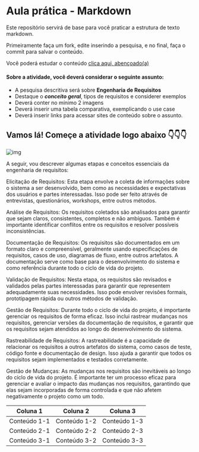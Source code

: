 # Aula prática - Markdown

Este repositório servirá de base para você praticar a estrutura de texto markdown. 

Primeiramente faça um fork, edite inserindo a pesquisa, e no final, faça o commit para salvar o conteúdo.

Você poderá estudar o conteúdo [clica aqui, abençoado(a)](https://docs.pipz.com/central-de-ajuda/learning-center/guia-basico-de-markdown#open)

#### Sobre a atividade, você deverá considerar o seguinte assunto:

- A pesquisa descritiva será sobre **Engenharia de Requisitos**
- Destaque o **_conceito geral_**, tipos de requisitos e considerer exemplos
- Deverá conter no mínimo 2 imagens
- Deverá inserir uma tabela comparativa, exemplicando o use case
- Deverá inserir links para acessar sites de conteúdo sobre o assunto.

## Vamos lá! Começe a atividade logo abaixo 👇👇👇

![img](https://encrypted-tbn0.gstatic.com/images?q=tbn:ANd9GcRlufO7lzLZPYjfPbxkSJsHWXwuJ1keCJHKxks95hFSzQ&s)




A seguir, vou descrever algumas etapas e conceitos essenciais da engenharia de requisitos:

Elicitação de Requisitos: Esta etapa envolve a coleta de informações sobre o sistema a ser desenvolvido, bem como as necessidades e expectativas dos usuários e partes interessadas. Isso pode ser feito através de entrevistas, questionários, workshops, entre outros métodos.

Análise de Requisitos: Os requisitos coletados são analisados para garantir que sejam claros, consistentes, completos e não ambíguos. Também é importante identificar conflitos entre os requisitos e resolver possíveis inconsistências.

Documentação de Requisitos: Os requisitos são documentados em um formato claro e compreensível, geralmente usando especificações de requisitos, casos de uso, diagramas de fluxo, entre outros artefatos. A documentação serve como base para o desenvolvimento do sistema e como referência durante todo o ciclo de vida do projeto.

Validação de Requisitos: Nesta etapa, os requisitos são revisados e validados pelas partes interessadas para garantir que representem adequadamente suas necessidades. Isso pode envolver revisões formais, prototipagem rápida ou outros métodos de validação.

Gestão de Requisitos: Durante todo o ciclo de vida do projeto, é importante gerenciar os requisitos de forma eficaz. Isso inclui rastrear mudanças nos requisitos, gerenciar versões da documentação de requisitos, e garantir que os requisitos sejam atendidos ao longo do desenvolvimento do sistema.

Rastreabilidade de Requisitos: A rastreabilidade é a capacidade de relacionar os requisitos a outros artefatos do sistema, como casos de teste, código fonte e documentação de design. Isso ajuda a garantir que todos os requisitos sejam implementados e testados corretamente.

Gestão de Mudanças: As mudanças nos requisitos são inevitáveis ao longo do ciclo de vida do projeto. É importante ter um processo eficaz para gerenciar e avaliar o impacto das mudanças nos requisitos, garantindo que elas sejam incorporadas de forma controlada e que não afetem negativamente o projeto como um todo.

| Coluna 1       | Coluna 2       | Coluna 3       |
|----------------|----------------|----------------|
| Conteúdo 1-1   | Conteúdo 1-2   | Conteúdo 1-3   |
| Conteúdo 2-1   | Conteúdo 2-2   | Conteúdo 2-3   |
| Conteúdo 3-1   | Conteúdo 3-2   | Conteúdo 3-3   |

